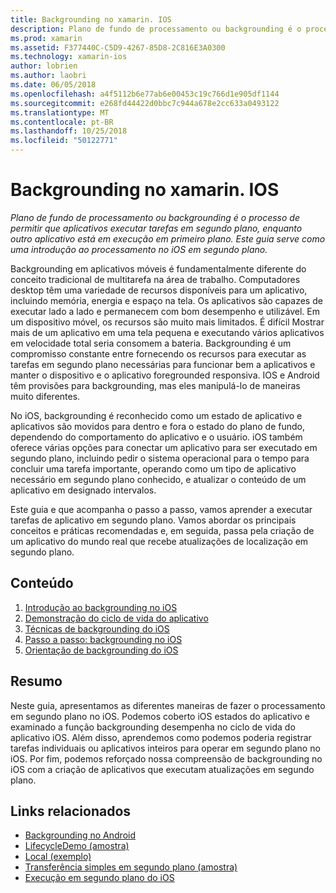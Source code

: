```yaml
---
title: Backgrounding no xamarin. IOS
description: Plano de fundo de processamento ou backgrounding é o processo de permitir que aplicativos executar tarefas em segundo plano, enquanto outro aplicativo está em execução em primeiro plano. Este guia serve como uma introdução ao processamento no iOS em segundo plano.
ms.prod: xamarin
ms.assetid: F377440C-C5D9-4267-85D8-2C816E3A0300
ms.technology: xamarin-ios
author: lobrien
ms.author: laobri
ms.date: 06/05/2018
ms.openlocfilehash: a4f5112b6e77ab6e00453c19c766d1e905df1144
ms.sourcegitcommit: e268fd44422d0bbc7c944a678e2cc633a0493122
ms.translationtype: MT
ms.contentlocale: pt-BR
ms.lasthandoff: 10/25/2018
ms.locfileid: "50122771"
---
```

# <a name="backgrounding-in-xamarinios"></a>Backgrounding no xamarin. IOS

_Plano de fundo de processamento ou backgrounding é o processo de permitir que aplicativos executar tarefas em segundo plano, enquanto outro aplicativo está em execução em primeiro plano. Este guia serve como uma introdução ao processamento no iOS em segundo plano._

Backgrounding em aplicativos móveis é fundamentalmente diferente do conceito tradicional de multitarefa na área de trabalho. Computadores desktop têm uma variedade de recursos disponíveis para um aplicativo, incluindo memória, energia e espaço na tela. Os aplicativos são capazes de executar lado a lado e permanecem com bom desempenho e utilizável. Em um dispositivo móvel, os recursos são muito mais limitados. É difícil Mostrar mais de um aplicativo em uma tela pequena e executando vários aplicativos em velocidade total seria consomem a bateria. Backgrounding é um compromisso constante entre fornecendo os recursos para executar as tarefas em segundo plano necessárias para funcionar bem a aplicativos e manter o dispositivo e o aplicativo foregrounded responsiva. IOS e Android têm provisões para backgrounding, mas eles manipulá-lo de maneiras muito diferentes.

No iOS, backgrounding é reconhecido como um estado de aplicativo e aplicativos são movidos para dentro e fora o estado do plano de fundo, dependendo do comportamento do aplicativo e o usuário. iOS também oferece várias opções para conectar um aplicativo para ser executado em segundo plano, incluindo pedir o sistema operacional para o tempo para concluir uma tarefa importante, operando como um tipo de aplicativo necessário em segundo plano conhecido, e atualizar o conteúdo de um aplicativo em designado intervalos.

Este guia e que acompanha o passo a passo, vamos aprender a executar tarefas de aplicativo em segundo plano. Vamos abordar os principais conceitos e práticas recomendadas e, em seguida, passa pela criação de um aplicativo do mundo real que recebe atualizações de localização em segundo plano.

## <a name="contents"></a>Conteúdo

1.  [Introdução ao backgrounding no iOS](~/ios/app-fundamentals/backgrounding/introduction-to-backgrounding-in-ios.md)
1.  [Demonstração do ciclo de vida do aplicativo](~/ios/app-fundamentals/backgrounding/application-lifecycle-demo.md)
1.  [Técnicas de backgrounding do iOS](~/ios/app-fundamentals/backgrounding/ios-backgrounding-techniques/index.md)
1.  [Passo a passo: backgrounding no iOS](~/ios/app-fundamentals/backgrounding/ios-backgrounding-walkthroughs/index.md)
1.  [Orientação de backgrounding do iOS](~/ios/app-fundamentals/backgrounding/ios-backgrounding-guidance.md)

## <a name="summary"></a>Resumo

Neste guia, apresentamos as diferentes maneiras de fazer o processamento em segundo plano no iOS. Podemos coberto iOS estados do aplicativo e examinado a função backgrounding desempenha no ciclo de vida do aplicativo iOS. Além disso, aprendemos como podemos poderia registrar tarefas individuais ou aplicativos inteiros para operar em segundo plano no iOS. Por fim, podemos reforçado nossa compreensão de backgrounding no iOS com a criação de aplicativos que executam atualizações em segundo plano.



## <a name="related-links"></a>Links relacionados

- [Backgrounding no Android](~/android/app-fundamentals/services/index.md)
- [LifecycleDemo (amostra)](https://developer.xamarin.com/samples/monotouch/LifecycleDemo/)
- [Local (exemplo)](https://developer.xamarin.com/samples/monotouch/Location/)
- [Transferência simples em segundo plano (amostra)](https://developer.xamarin.com/samples/monotouch/SimpleBackgroundTransfer/)
- [Execução em segundo plano do iOS](https://developer.apple.com/library/ios/documentation/iPhone/Conceptual/iPhoneOSProgrammingGuide/BackgroundExecution/BackgroundExecution.html)
